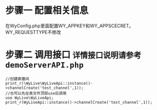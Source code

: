 # 步骤一 配置相关信息
在WyConfig.php里面配置WY_APPKEY和WY_APPSCECRET。WY_REQUESTTYPE不修改
# 步骤二 调用接口 `详情接口说明请参考demoServerAPI.php`
```
//创建直播间
print_r(\WyLive\WyLiveApi::instance()->channelCreate('test_channel',1));
//也可以先在类文件顶部use后调用
use WyLive\WyLiveApi;
print_r(WyLiveApi::instance()->channelCreate('test_channel',1));
```

